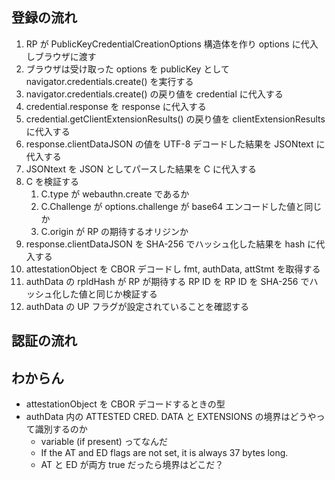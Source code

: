 ## 登録の流れ

1. RP が PublicKeyCredentialCreationOptions 構造体を作り options に代入しブラウザに渡す
2. ブラウザは受け取った options を publicKey として navigator.credentials.create() を実行する
3. navigator.credentials.create() の戻り値を credential に代入する
4. credential.response を response に代入する
5. credential.getClientExtensionResults() の戻り値を clientExtensionResults に代入する
6. response.clientDataJSON の値を UTF-8 デコードした結果を JSONtext に代入する
7. JSONtext を JSON としてパースした結果を C に代入する
8. C を検証する
   1. C.type が webauthn.create であるか
   2. C.Challenge が options.challenge が base64 エンコードした値と同じか
   3. C.origin が RP の期待するオリジンか
9. response.clientDataJSON を SHA-256 でハッシュ化した結果を hash に代入する
10. attestationObject を CBOR デコードし fmt, authData, attStmt を取得する
11. authData の rpIdHash が RP が期待する RP ID を RP ID を SHA-256 でハッシュ化した値と同じか検証する
12. authData の UP フラグが設定されていることを確認する

## 認証の流れ

## わからん

- attestationObject を CBOR デコードするときの型
- authData 内の ATTESTED CRED. DATA と EXTENSIONS の境界はどうやって識別するのか
  - variable (if present) ってなんだ
  - If the AT and ED flags are not set, it is always 37 bytes long.
  - AT と ED が両方 true だったら境界はどこだ？
